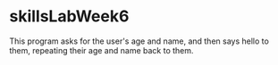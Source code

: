 # skillsLabWeek6
This program asks for the user's age and name, and then says hello to them, repeating their age and name back to them. 
